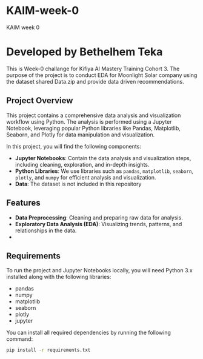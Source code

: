 # KAIM-week-0
KAIM week  0

# Developed by Bethelhem Teka
This is Week-0 challange for Kifiya AI Mastery Training Cohort 3. The purpose of the project is to conduct EDA for Moonlight Solar company using the dataset shared Data.zip and provide  data driven recommendations.


## Project Overview
This project contains a comprehensive data analysis and visualization workflow using Python. The analysis is performed using a Jupyter Notebook, leveraging popular Python libraries like Pandas, Matplotlib, Seaborn, and Plotly for data manipulation and visualization.

In this project, you will find the following components:
- **Jupyter Notebooks**: Contain the data analysis and visualization steps, including cleaning, exploration, and in-depth insights.
- **Python Libraries**: We use libraries such as `pandas`, `matplotlib`, `seaborn`, `plotly`, and `numpy` for efficient analysis and visualization.
- **Data**: The dataset is not included in this repository

## Features

- **Data Preprocessing**: Cleaning and preparing raw data for analysis.
- **Exploratory Data Analysis (EDA)**: Visualizing trends, patterns, and relationships in the data.
-
## Requirements

To run the project and Jupyter Notebooks locally, you will need Python 3.x installed along with the following libraries:

- pandas
- numpy
- matplotlib
- seaborn
- plotly
- jupyter

You can install all required dependencies by running the following command:

```bash
pip install -r requirements.txt
